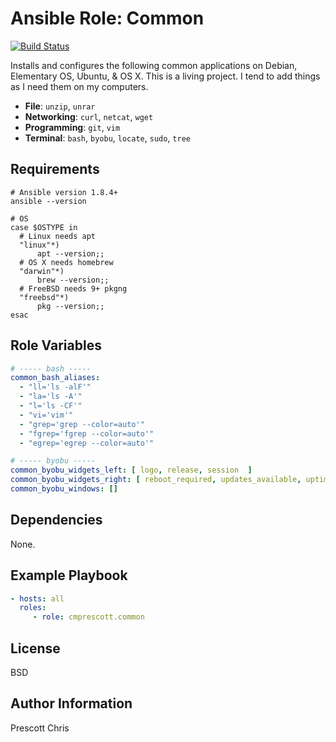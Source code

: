 Ansible Role: Common
=========
[![Build Status](https://travis-ci.org/cmprescott/ansible-role-common.svg?branch=master)](https://travis-ci.org/cmprescott/ansible-role-common)

Installs and configures the following common applications on Debian, Elementary OS, Ubuntu, & OS X. This is a living project. I tend to add things as I need them on my computers.

- **File**: `unzip`, `unrar`
- **Networking**: `curl`, `netcat`, `wget`  
- **Programming**: `git`, `vim`
- **Terminal**: `bash`, `byobu`, `locate`, `sudo`, `tree`

Requirements
------------

```shell
# Ansible version 1.8.4+
ansible --version

# OS
case $OSTYPE in
  # Linux needs apt
  "linux"*)
      apt --version;;
  # OS X needs homebrew
  "darwin"*)
      brew --version;;
  # FreeBSD needs 9+ pkgng
  "freebsd"*)
      pkg --version;;      
esac
```

Role Variables
--------------

```yaml
# ----- bash -----
common_bash_aliases:
  - "ll='ls -alF'"
  - "la='ls -A'"
  - "l='ls -CF'"
  - "vi='vim'"
  - "grep='grep --color=auto'"
  - "fgrep='fgrep --color=auto'"
  - "egrep='egrep --color=auto'"

# ----- byobu -----
common_byobu_widgets_left: [ logo, release, session  ]
common_byobu_widgets_right: [ reboot_required, updates_available, uptime, cpu_temp, load_average, cpu_count, cpu_freq, memory, disk, date, time ]
common_byobu_windows: []
```

Dependencies
------------

None.

Example Playbook
----------------

```yaml
- hosts: all
  roles:
     - role: cmprescott.common
```

License
-------

BSD

Author Information
------------------

Prescott Chris
